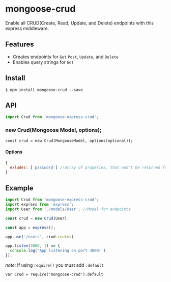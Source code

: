 # mongoose-crud
Enable all CRUD(Create, Read, Update, and Delete) endpoints with this express middleware. 

## Features
- Creates endpoints for `Get` `Post`, `Update`, and `Delete`
- Enables query strings for `Get`

## Install
```
$ npm install mongoose-crud --save
```

## API
```javascript
import Crud from 'mongoose-express-crud';
```

### new Crud(**Mongoose Model**, options);
```javacript
const crud = new Crud(MongooseModel, options(optional));
```
#### Options
```javascript
{
  exludes: ['password'] //array of properies, that won't be returned from the model
}
```

## Example
```javascript
import Crud from 'mongoose-express-crud';
import express from 'express';
import User from './models/User'; //Model for endpoints

const crud = new Crud(User);

const app = express();

app.use('/users', crud.routes)

app.listen(3000, () => {
  console.log('App listening on port 3000!')
});
```
*note:* If using `require()` you must add `.default` 
```
var Crud = require('mongoose-crud').default
```


